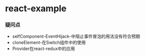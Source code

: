 # react-example

### 疑问点
- selfComponent-EventHijack-中阻止事件冒泡的用法没有符合预期
- cloneElement-在Switch组件中的使用
- Provider在react-redux中的应用
